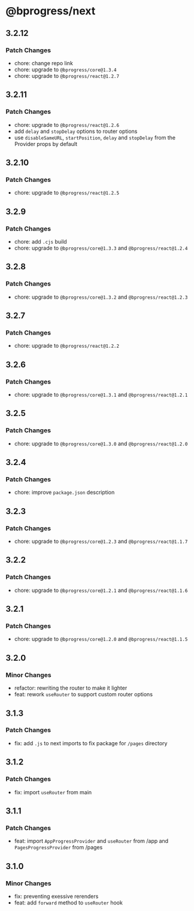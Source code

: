 # @bprogress/next

## 3.2.12

### Patch Changes

- chore: change repo link
- chore: upgrade to `@bprogress/core@1.3.4`
- chore: upgrade to `@bprogress/react@1.2.7`

## 3.2.11

### Patch Changes

- chore: upgrade to `@bprogress/react@1.2.6`
- add `delay` and `stopDelay` options to router options
- use `disableSameURL`, `startPosition`, `delay` and `stopDelay` from the Provider props by default

## 3.2.10

### Patch Changes

- chore: upgrade to `@bprogress/react@1.2.5`

## 3.2.9

### Patch Changes

- chore: add `.cjs` build
- chore: upgrade to `@bprogress/core@1.3.3` and `@bprogress/react@1.2.4`

## 3.2.8

### Patch Changes

- chore: upgrade to `@bprogress/core@1.3.2` and `@bprogress/react@1.2.3`

## 3.2.7

### Patch Changes

- chore: upgrade to `@bprogress/react@1.2.2`

## 3.2.6

### Patch Changes

- chore: upgrade to `@bprogress/core@1.3.1` and `@bprogress/react@1.2.1`

## 3.2.5

### Patch Changes

- chore: upgrade to `@bprogress/core@1.3.0` and `@bprogress/react@1.2.0`

## 3.2.4

### Patch Changes

- chore: improve `package.json` description

## 3.2.3

### Patch Changes

- chore: upgrade to `@bprogress/core@1.2.3` and `@bprogress/react@1.1.7`

## 3.2.2

### Patch Changes

- chore: upgrade to `@bprogress/core@1.2.1` and `@bprogress/react@1.1.6`

## 3.2.1

### Patch Changes

- chore: upgrade to `@bprogress/core@1.2.0` and `@bprogress/react@1.1.5`

## 3.2.0

### Minor Changes

- refactor: rewriting the router to make it lighter
- feat: rework `useRouter` to support custom router options

## 3.1.3

### Patch Changes

- fix: add `.js` to next imports to fix package for `/pages` directory

## 3.1.2

### Patch Changes

- fix: import `useRouter` from main

## 3.1.1

### Patch Changes

- feat: import `AppProgressProvider` and `useRouter` from /app and `PagesProgressProvider` from /pages

## 3.1.0

### Minor Changes

- fix: preventing exessive rerenders
- feat: add `forward` method to `useRouter` hook
